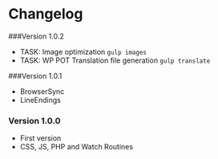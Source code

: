 # Changelog

###Version 1.0.2 
- TASK: Image optimization `gulp images`
- TASK: WP POT Translation file generation `gulp translate`

###Version 1.0.1 
- BrowserSync
- LineEndings

### Version 1.0.0 
- First version
- CSS, JS, PHP and Watch Routines
